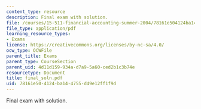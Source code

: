 ```yaml
---
content_type: resource
description: Final exam with solution.
file: /courses/15-511-financial-accounting-summer-2004/78161e504124ba144755d49e12ff1f9d_final_soln.pdf
file_type: application/pdf
learning_resource_types:
- Exams
license: https://creativecommons.org/licenses/by-nc-sa/4.0/
ocw_type: OCWFile
parent_title: Exams
parent_type: CourseSection
parent_uid: 4d11d159-934a-d7a9-5a60-ced2b1c3b74e
resourcetype: Document
title: final_soln.pdf
uid: 78161e50-4124-ba14-4755-d49e12ff1f9d
---
```

Final exam with solution.